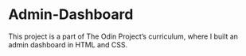 # Admin-Dashboard
This project is a part of The Odin Project’s curriculum, where I built an admin dashboard in HTML and CSS.
